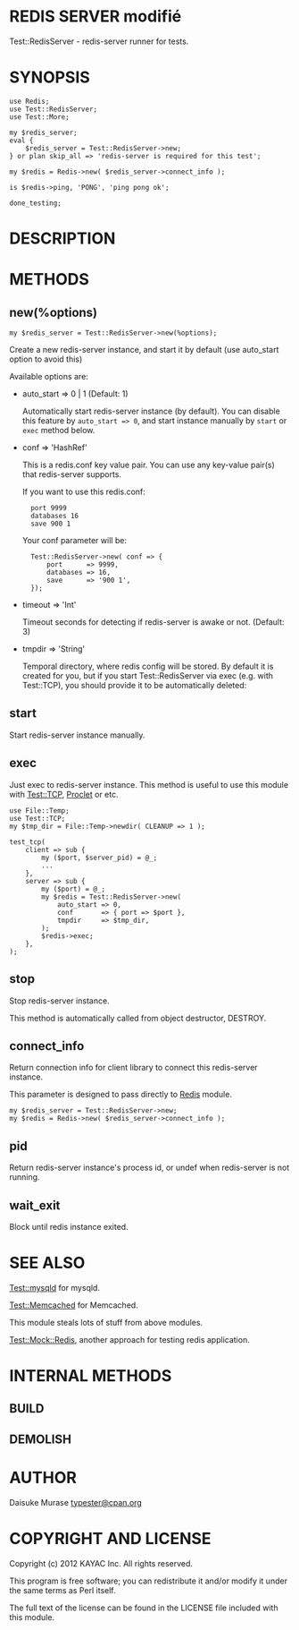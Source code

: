 # REDIS SERVER modifié

Test::RedisServer - redis-server runner for tests.

# SYNOPSIS

    use Redis;
    use Test::RedisServer;
    use Test::More;
    
    my $redis_server;
    eval {
        $redis_server = Test::RedisServer->new;
    } or plan skip_all => 'redis-server is required for this test';
    
    my $redis = Redis->new( $redis_server->connect_info );
    
    is $redis->ping, 'PONG', 'ping pong ok';
    
    done_testing;

# DESCRIPTION

# METHODS

## new(%options)

    my $redis_server = Test::RedisServer->new(%options);

Create a new redis-server instance, and start it by default (use auto\_start option to avoid this)

Available options are:

- auto\_start => 0 | 1 (Default: 1)

    Automatically start redis-server instance (by default).
    You can disable this feature by `auto_start => 0`, and start instance manually by `start` or `exec` method below.

- conf => 'HashRef'

    This is a redis.conf key value pair. You can use any key-value pair(s) that redis-server supports.

    If you want to use this redis.conf:

        port 9999
        databases 16
        save 900 1

    Your conf parameter will be:

        Test::RedisServer->new( conf => {
            port      => 9999,
            databases => 16,
            save      => '900 1',
        });

- timeout => 'Int'

    Timeout seconds for detecting if redis-server is awake or not. (Default: 3)

- tmpdir => 'String'

    Temporal directory, where redis config will be stored. By default it is created for you, but if you start Test::RedisServer via exec (e.g. with Test::TCP), you should provide it to be automatically deleted:

## start

Start redis-server instance manually.

## exec

Just exec to redis-server instance. This method is useful to use this module with [Test::TCP](https://metacpan.org/pod/Test::TCP), [Proclet](https://metacpan.org/pod/Proclet) or etc.

    use File::Temp;
    use Test::TCP;
    my $tmp_dir = File::Temp->newdir( CLEANUP => 1 );

    test_tcp(
        client => sub {
            my ($port, $server_pid) = @_;
            ...
        },
        server => sub {
            my ($port) = @_;
            my $redis = Test::RedisServer->new(
                auto_start => 0,
                conf       => { port => $port },
                tmpdir     => $tmp_dir,
            );
            $redis->exec;
        },
    );

## stop

Stop redis-server instance.

This method is automatically called from object destructor, DESTROY.

## connect\_info

Return connection info for client library to connect this redis-server instance.

This parameter is designed to pass directly to [Redis](https://metacpan.org/pod/Redis) module.

    my $redis_server = Test::RedisServer->new;
    my $redis = Redis->new( $redis_server->connect_info );

## pid

Return redis-server instance's process id, or undef when redis-server is not running.

## wait\_exit

Block until redis instance exited. 

# SEE ALSO

[Test::mysqld](https://metacpan.org/pod/Test::mysqld) for mysqld.

[Test::Memcached](https://metacpan.org/pod/Test::Memcached) for Memcached.

This module steals lots of stuff from above modules.

[Test::Mock::Redis](https://metacpan.org/pod/Test::Mock::Redis), another approach for testing redis application.

# INTERNAL METHODS

## BUILD

## DEMOLISH

# AUTHOR

Daisuke Murase <typester@cpan.org>

# COPYRIGHT AND LICENSE

Copyright (c) 2012 KAYAC Inc. All rights reserved.

This program is free software; you can redistribute
it and/or modify it under the same terms as Perl itself.

The full text of the license can be found in the
LICENSE file included with this module.

